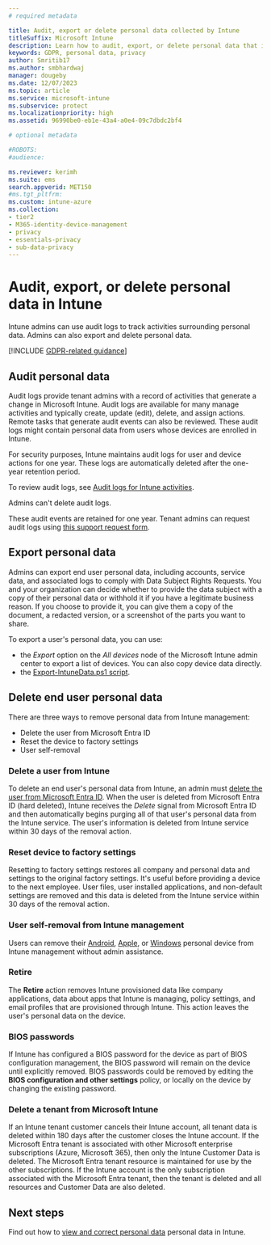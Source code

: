```yaml
---
# required metadata

title: Audit, export or delete personal data collected by Intune
titleSuffix: Microsoft Intune
description: Learn how to audit, export, or delete personal data that is collected by Intune.
keywords: GDPR, personal data, privacy
author: Smritib17
ms.author: smbhardwaj
manager: dougeby
ms.date: 12/07/2023
ms.topic: article
ms.service: microsoft-intune
ms.subservice: protect
ms.localizationpriority: high
ms.assetid: 96990be0-eb1e-43a4-a0e4-09c7dbdc2bf4

# optional metadata

#ROBOTS:
#audience:

ms.reviewer: kerimh
ms.suite: ems
search.appverid: MET150
#ms.tgt_pltfrm:
ms.custom: intune-azure
ms.collection:
- tier2
- M365-identity-device-management
- privacy
- essentials-privacy
- sub-data-privacy
---
```


# Audit, export, or delete personal data in Intune

Intune admins can use audit logs to track activities surrounding personal data. Admins can also export and delete personal data.

[!INCLUDE [GDPR-related guidance](../includes/gdpr-intro-sentence.md)]

## Audit personal data

Audit logs provide tenant admins with a record of activities that generate a change in Microsoft Intune. Audit logs are available for many manage activities and typically create, update (edit), delete, and assign actions. Remote tasks that generate audit events can also be reviewed. These audit logs might contain personal data from users whose devices are enrolled in Intune.  

For security purposes, Intune maintains audit logs for user and device actions for one year. These logs are automatically deleted after the one-year retention period.

To review audit logs, see [Audit logs for Intune activities](../fundamentals/monitor-audit-logs.md). 

Admins can't delete audit logs.

These audit events are retained for one year. Tenant admins can request audit logs using [this support request form](https://privacy.microsoft.com/en-US/privacy-questions?).

## Export personal data

Admins can export end user personal data, including accounts, service data, and associated logs to comply with Data Subject Rights Requests. You and your organization can decide whether to provide the data subject with a copy of their personal data or withhold it if you have a legitimate business reason. If you choose to provide it, you can give them a copy of the document, a redacted version, or a screenshot of the parts you want to share.

To export a user's personal data, you can use:

- the *Export* option on the *All devices* node of the Microsoft Intune admin center to export a list of devices. You can also copy device data directly.
- the [Export-IntuneData.ps1 script](https://aka.ms/intunedataexport).

## Delete end user personal data

There are three ways to remove personal data from Intune management:

- Delete the user from Microsoft Entra ID
- Reset the device to factory settings
- User self-removal

### Delete a user from Intune

To delete an end user's personal data from Intune, an admin must [delete the user from Microsoft Entra ID](/azure/active-directory/fundamentals/add-users-azure-active-directory#delete-a-user). When the user is deleted from Microsoft Entra ID (hard deleted), Intune receives the *Delete* signal from Microsoft Entra ID and then automatically begins purging all of that user's personal data from the Intune service. The user's information is deleted from Intune service within 30 days of the removal action.

### Reset device to factory settings

Resetting to factory settings restores all company and personal data and settings to the original factory settings. It's useful before providing a device to the next employee. User files, user installed applications, and non-default settings are removed and this data is deleted from the Intune service within 30 days of the removal action.

### User self-removal from Intune management

Users can remove their [Android](../user-help/unenroll-your-device-from-intune-android.md), [Apple](../user-help/unenroll-your-device-from-intune-ios.md), or [Windows](../user-help/unenroll-your-device-from-intune-windows.md) personal device from Intune management without admin assistance.

### Retire

The **Retire** action removes Intune provisioned data like company applications, data about apps that Intune is managing, policy settings, and email profiles that are provisioned through Intune. This action leaves the user's personal data on the device.

### BIOS passwords

If Intune has configured a BIOS password for the device as part of BIOS configuration management, the BIOS password will remain on the device until explicitly removed. BIOS passwords could be removed by editing the **BIOS configuration and other settings** policy, or locally on the device by changing the existing password.

### Delete a tenant from Microsoft Intune

If an Intune tenant customer cancels their Intune account, all tenant data is deleted within 180 days after the customer closes the Intune account. If the Microsoft Entra tenant is associated with other Microsoft enterprise subscriptions (Azure, Microsoft 365), then only the Intune Customer Data is deleted. The Microsoft Entra tenant resource is maintained for use by the other subscriptions. If the Intune account is the only subscription associated with the Microsoft Entra tenant, then the tenant is deleted and all resources and Customer Data are also deleted.

## Next steps

Find out how to [view and correct personal data](privacy-data-view-correct.md) personal data in Intune.
